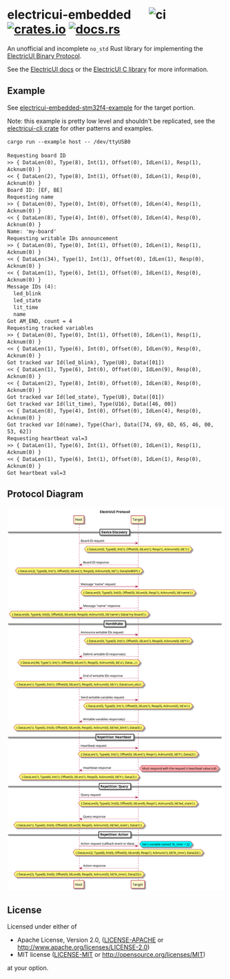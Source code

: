 # electricui-embedded &emsp; ![ci] [![crates.io]](https://crates.io/crates/electricui-embedded) [![docs.rs]](https://docs.rs/electricui-embedded)

An unofficial and incomplete `no_std` Rust library for
implementing the [ElectricUI Binary Protocol][eui-bin-proto].

See the [ElectricUI docs][eui-docs] or the [ElectricUI C library][eui-c-lib] for more information.

## Example

See [electricui-embedded-stm32f4-example](https://github.com/jonlamb-gh/electricui-embedded-stm32f4-example)
for the target portion.

Note: this example is pretty low level and shouldn't be replicated, see the [electricui-cli crate][eui-cli]
for other patterns and examples.

```text
cargo run --example host -- /dev/ttyUSB0

Requesting board ID
>> { DataLen(0), Type(8), Int(1), Offset(0), IdLen(1), Resp(1), Acknum(0) }
<< { DataLen(2), Type(8), Int(1), Offset(0), IdLen(1), Resp(0), Acknum(0) }
Board ID: [EF, BE]
Requesting name
>> { DataLen(0), Type(0), Int(0), Offset(0), IdLen(4), Resp(1), Acknum(0) }
<< { DataLen(8), Type(4), Int(0), Offset(0), IdLen(4), Resp(0), Acknum(0) }
Name: 'my-board'
Requesting writable IDs announcement
>> { DataLen(0), Type(0), Int(1), Offset(0), IdLen(1), Resp(1), Acknum(0) }
<< { DataLen(34), Type(1), Int(1), Offset(0), IdLen(1), Resp(0), Acknum(0) }
<< { DataLen(1), Type(6), Int(1), Offset(0), IdLen(1), Resp(0), Acknum(0) }
Message IDs (4):
  led_blink
  led_state
  lit_time
  name
Got AM_END, count = 4
Requesting tracked variables
>> { DataLen(0), Type(0), Int(1), Offset(0), IdLen(1), Resp(1), Acknum(0) }
<< { DataLen(1), Type(6), Int(0), Offset(0), IdLen(9), Resp(0), Acknum(0) }
Got tracked var Id(led_blink), Type(U8), Data([01])
<< { DataLen(1), Type(6), Int(0), Offset(0), IdLen(9), Resp(0), Acknum(0) }
<< { DataLen(2), Type(8), Int(0), Offset(0), IdLen(8), Resp(0), Acknum(0) }
Got tracked var Id(led_state), Type(U8), Data([01])
Got tracked var Id(lit_time), Type(U16), Data([46, 00])
<< { DataLen(8), Type(4), Int(0), Offset(0), IdLen(4), Resp(0), Acknum(0) }
Got tracked var Id(name), Type(Char), Data([74, 69, 6D, 65, 46, 00, 53, 62])
Requesting heartbeat val=3
>> { DataLen(1), Type(6), Int(1), Offset(0), IdLen(1), Resp(1), Acknum(0) }
<< { DataLen(1), Type(6), Int(1), Offset(0), IdLen(1), Resp(0), Acknum(0) }
Got heartbeat val=3
```

## Protocol Diagram

![protocol](res/protocol.png)

## License

Licensed under either of

 * Apache License, Version 2.0, ([LICENSE-APACHE](LICENSE-APACHE) or http://www.apache.org/licenses/LICENSE-2.0)
 * MIT license ([LICENSE-MIT](LICENSE-MIT) or http://opensource.org/licenses/MIT)

at your option.

[ci]: https://github.com/jonlamb-gh/electricui-embedded-rs/workflows/CI/badge.svg
[crates.io]: https://img.shields.io/crates/v/electricui-embedded.svg
[docs.rs]: https://docs.rs/electricui-embedded/badge.svg
[eui-docs]: https://electricui.com/docs/
[eui-bin-proto]: https://electricui.com/docs/hardware/protocol
[eui-c-lib]: https://github.com/electricui/electricui-embedded
[eui-cli]: https://github.com/jonlamb-gh/electricui-cli
